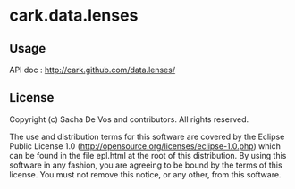 # cark.data.lenses

## Usage

API doc : http://cark.github.com/data.lenses/

## License

Copyright (c) Sacha De Vos and contributors. All rights reserved.

The use and distribution terms for this software are covered by the
Eclipse Public License 1.0 (http://opensource.org/licenses/eclipse-1.0.php)
which can be found in the file epl.html at the root of this distribution.
By using this software in any fashion, you are agreeing to be bound by
the terms of this license.
You must not remove this notice, or any other, from this software.

